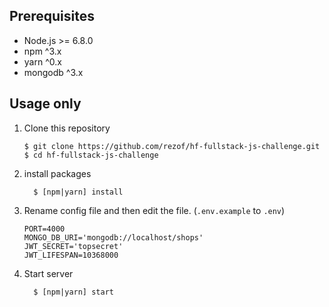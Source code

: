 ## Prerequisites
- Node.js >= 6.8.0
- npm ^3.x
- yarn ^0.x
- mongodb ^3.x


## Usage only

1. Clone this repository
    ```
    $ git clone https://github.com/rezof/hf-fullstack-js-challenge.git
    $ cd hf-fullstack-js-challenge
    ```
 
2. install packages
    ```
      $ [npm|yarn] install
    ```
    
3. Rename config file and then edit the file. (`.env.example` to `.env`)
    ```
    PORT=4000
    MONGO_DB_URI='mongodb://localhost/shops'
    JWT_SECRET='topsecret'
    JWT_LIFESPAN=10368000
    ```

4. Start server
    ```
      $ [npm|yarn] start
    ```